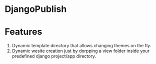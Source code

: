 DjangoPublish
=============

# Features

1. Dynamic template directory that allows changing themes on the fly.
2. Dynamic wesite creation just by dorpping a view folder inside your predefined django project/app directory.